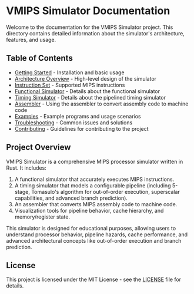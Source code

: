 # VMIPS Simulator Documentation

Welcome to the documentation for the VMIPS Simulator project. This directory contains detailed information about the simulator's architecture, features, and usage.

## Table of Contents

- [Getting Started](getting-started.md) - Installation and basic usage
- [Architecture Overview](architecture.md) - High-level design of the simulator
- [Instruction Set](instruction-set.md) - Supported MIPS instructions
- [Functional Simulator](functional-simulator.md) - Details about the functional simulator
- [Timing Simulator](timing-simulator.md) - Details about the pipelined timing simulator
- [Assembler](assembler.md) - Using the assembler to convert assembly code to machine code
- [Examples](examples.md) - Example programs and usage scenarios
- [Troubleshooting](troubleshooting.md) - Common issues and solutions
- [Contributing](contributing.md) - Guidelines for contributing to the project

## Project Overview

VMIPS Simulator is a comprehensive MIPS processor simulator written in Rust. It includes:

1.  A functional simulator that accurately executes MIPS instructions.
2.  A timing simulator that models a configurable pipeline (including 5-stage, Tomasulo's algorithm for out-of-order execution, superscalar capabilities, and advanced branch prediction).
3.  An assembler that converts MIPS assembly code to machine code.
4.  Visualization tools for pipeline behavior, cache hierarchy, and memory/register state.

This simulator is designed for educational purposes, allowing users to understand processor behavior, pipeline hazards, cache performance, and advanced architectural concepts like out-of-order execution and branch prediction.

## License

This project is licensed under the MIT License - see the [LICENSE](../LICENSE) file for details.
